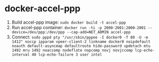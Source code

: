 # docker-accel-ppp
1. Build accel-ppp image: `sudo docker build -t accel-ppp`
2. Run accel-ppp container: `docker run -ti -p 2000-2001:2000-2001 --device=/dev/ppp:/dev/ppp --cap-add=NET_ADMIN accel-ppp`
3. Connect: `sudo pppd pty "/usr/sbin/pppoe -I docker0 -T 80 -U -m 1412" noccp ipparam vpeer-client-2 linkname docker0 noipdefault noauth default-asyncmap defaultroute hide-password updetach mtu 1492 mru 1492 noaccomp nodeflate nopcomp novj novjccomp lcp-echo-interval 40 lcp-echo-failure 3 user intel`
